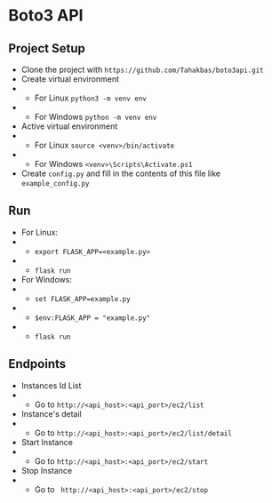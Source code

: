 # Boto3 API

## Project Setup

 - Clone the project with `https://github.com/Tahakbas/boto3api.git`
 - Create virtual environment 
 - - For Linux `python3 -m venv env`
 - - For Windows `python -m venv env`
 - Active virtual environment
 - - For Linux `source <venv>/bin/activate`
 - - For Windows `<venv>\Scripts\Activate.ps1`
 - Create `config.py` and fill in the contents of this file like `example_config.py`
 ## Run
 - For Linux:
 - - `export FLASK_APP=<example.py>`
 - - `flask run`
 - For Windows:
 - - `set FLASK_APP=example.py`
 - - `$env:FLASK_APP = "example.py"`
 - - `flask run`
 ## Endpoints
 - Instances Id List
 - - Go to `http://<api_host>:<api_port>/ec2/list`
 - Instance's detail
 - - Go to `http://<api_host>:<api_port>/ec2/list/detail`
 - Start Instance
 - - Go to `http://<api_host>:<api_port>/ec2/start`
 - Stop Instance
 - - Go to ` http://<api_host>:<api_port>/ec2/stop`

